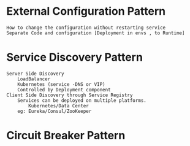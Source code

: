# External Configuration Pattern
	How to change the configuration without restarting service
	Separate Code and configuration [Deployment in envs , to Runtime]

# Service Discovery Pattern
	
	Server Side Discovery
		LoadBalancer
		Kubernetes (service -DNS or VIP)
		Controlled by Deployment component
	Client Side Discovery through Service Registry
		Services can be deployed on multiple platforms.
			Kubernetes/Data Center
		eg: Eureka/Consul/ZooKeeper
# Circuit Breaker Pattern
	